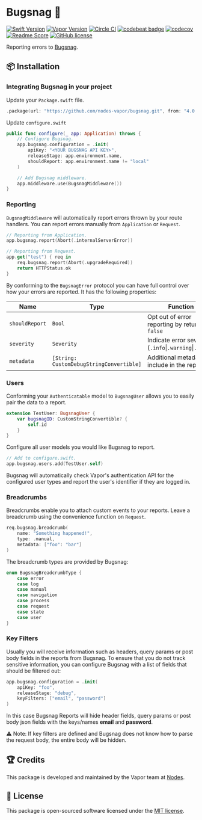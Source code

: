 # Bugsnag 🐛
[![Swift Version](https://img.shields.io/badge/Swift-5.2-brightgreen.svg)](http://swift.org)
[![Vapor Version](https://img.shields.io/badge/Vapor-4-e040fb.svg)](https://vapor.codes)
[![Circle CI](https://circleci.com/gh/nodes-vapor/bugsnag/tree/master.svg?style=shield)](https://circleci.com/gh/nodes-vapor/bugsnag)
[![codebeat badge](https://codebeat.co/badges/e93cc2d5-7365-4916-bc92-3f6bb39b18f4)](https://codebeat.co/projects/github-com-nodes-vapor-bugsnag-master)
[![codecov](https://codecov.io/gh/nodes-vapor/bugsnag/branch/master/graph/badge.svg)](https://codecov.io/gh/nodes-vapor/bugsnag)
[![Readme Score](http://readme-score-api.herokuapp.com/score.svg?url=https://github.com/nodes-vapor/bugsnag)](http://clayallsopp.github.io/readme-score?url=https://github.com/nodes-vapor/bugsnag)
[![GitHub license](https://img.shields.io/badge/license-MIT-blue.svg)](https://raw.githubusercontent.com/nodes-vapor/bugsnag/master/LICENSE)

Reporting errors to [Bugsnag](https://www.bugsnag.com/).

## 📦 Installation

### Integrating Bugsnag in your project

Update your `Package.swift` file.

```swift
.package(url: "https://github.com/nodes-vapor/bugsnag.git", from: "4.0.0")
```

Update `configure.swift`

```swift
public func configure(_ app: Application) throws {
    // Configure Bugsnag.
    app.bugsnag.configuration = .init(
        apiKey: "<YOUR BUGSNAG API KEY>",
        releaseStage: app.environment.name,
        shouldReport: app.environment.name != "local"
    )

    // Add Bugsnag middleware.
    app.middleware.use(BugsnagMiddleware())
}
```

### Reporting

`BugsnagMiddleware` will automatically report errors thrown by your route handlers. You can report errors manually from `Application` or `Request`.

```swift
// Reporting from Application.
app.bugsnag.report(Abort(.internalServerError))

// Reporting from Request.
app.get("test") { req in
    req.bugsnag.report(Abort(.upgradeRequired))
    return HTTPStatus.ok
}
```

By conforming to the `BugsnagError` protocol you can have full control over how your errors are reported. It has the following properties:

| Name | Type | Function | Default |
|---|---|---|---|
| `shouldReport` | `Bool` | Opt out of error reporting by returning `false` | `true` |
| `severity` | `Severity` | Indicate error severity (`.info`\|`.warning`\|`.error`) | `.error` |
| `metadata` | `[String: CustomDebugStringConvertible]` | Additional metadata to include in the report | `[:]` |

### Users
Conforming your `Authenticatable` model to `BugsnagUser` allows you to easily pair the data to a report.

```swift
extension TestUser: BugsnagUser {
    var bugsnagID: CustomStringConvertible? { 
        self.id
    }
}
```

Configure all user models you would like Bugsnag to report.

```swift
// Add to configure.swift.
app.bugsnag.users.add(TestUser.self)
```

Bugsnag will automatically check Vapor's authentication API for the configured user types and report the user's identifier if they are logged in.

### Breadcrumbs
Breadcrumbs enable you to attach custom events to your reports. Leave a breadcrumb using the convenience function on `Request`.

```swift
req.bugsnag.breadcrumb(
    name: "Something happened!",
    type: .manual,
    metadata: ["foo": "bar"]
)
```

The breadcrumb types are provided by Bugsnag:

```swift
enum BugsnagBreadcrumbType {
    case error
    case log
    case manual
    case navigation
    case process
    case request
    case state
    case user
}
```

### Key Filters

Usually you will receive information such as headers, query params or post body fields in the reports from Bugsnag. To ensure that you do not track sensitive information, you can configure Bugsnag with a list of fields that should be filtered out:

```swift
app.bugsnag.configuration = .init(
    apiKey: "foo",
    releaseStage: "debug",
    keyFilters: ["email", "password"]
)
```
In this case Bugsnag Reports will hide header fields, query params or post body json fields with the keys/names **email** and **password**.

⚠️ Note: If key filters are defined and Bugsnag does not know how to parse the request body, the entire body will be hidden.

## 🏆 Credits

This package is developed and maintained by the Vapor team at [Nodes](https://www.nodesagency.com).

## 📄 License

This package is open-sourced software licensed under the [MIT license](http://opensource.org/licenses/MIT).
